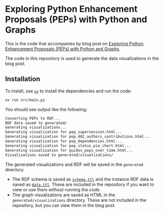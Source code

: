 # Exploring Python Enhancement Proposals (PEPs) with Python and Graphs

This is the code that accompanies by blog post on [Exploring Python Enhancement Proposals (PEPs) with Python and Graphs](https://noahgorstein.com/blog/exploring-peps-with-python-and-graphs). 

The code in this repository is used to generate the data visualizations in the blog post.

## Installation

To install, use [`uv`](https://docs.astral.sh/uv/getting-started/installation/) to install the dependencies and run the code:

```bash
uv run src/main.py
```

You should see output like the following:

```bash
Converting PEPs to RDF...
RDF data saved to generated/
Generating visualizations...
Generating visualization for pep_supersession.html...
Generating visualization for pep_482_authors_contributions.html...
Generating visualization for pep_dependencies.html...
Generating visualization for pep_status_pie_chart.html...
Generating visualization for guidos_peps_over_time.html...
Visualizations saved to generated/visualizations/
```

The generated visualizations and RDF will be saved in the `generated` directory.
- The RDF schema is saved as [`schema.ttl`](./generated/schema.ttl) and the instance RDF data is saved as [`data.ttl`](./generated/data.ttl). These are included in the repository if you want to view or use them without running the code.
- The graph visualizations are saved as HTML in the `generated/visualizations` directory. These are not included in the repository, but you can view them in the blog post.
